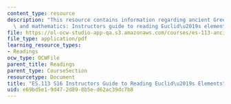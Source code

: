 ```yaml
---
content_type: resource
description: "This resource contains information regarding ancient Greek philosophy\
  \ and mathematics: Instructors guide to reading Euclid\u2019s elements."
file: https://ol-ocw-studio-app-qa.s3.amazonaws.com/courses/es-113-ancient-greek-philosophy-and-mathematics-spring-2016/e69bd5e19d472d898b5ed62ac39dc7b8_MITES_113S16_InstructGuide.pdf
file_type: application/pdf
learning_resource_types:
- Readings
ocw_type: OCWFile
parent_title: Readings
parent_type: CourseSection
resourcetype: Document
title: "ES.113 S16 Instructors Guide to Reading Euclid\u2019s Elements"
uid: e69bd5e1-9d47-2d89-8b5e-d62ac39dc7b8
---
```

